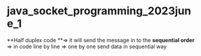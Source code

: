 # java_socket_programming_2023june_1


**Half duplex code **=> it will send the message in to the __sequential order__  =>   in code line by line => one by one send data in sequential way 

